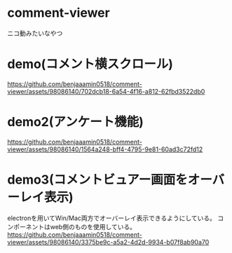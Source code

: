 # comment-viewer
ニコ動みたいなやつ

# demo(コメント横スクロール)
https://github.com/benjaaamin0518/comment-viewer/assets/98086140/702dcb18-6a54-4f16-a812-62fbd3522db0
# demo2(アンケート機能)
https://github.com/benjaaamin0518/comment-viewer/assets/98086140/1564a248-bff4-4795-9e81-60ad3c72fd12
# demo3(コメントビュアー画面をオーバーレイ表示)
electronを用いてWin/Mac両方でオーバーレイ表示できるようにしている。
コンポーネントはweb側のものを使用している。
https://github.com/benjaaamin0518/comment-viewer/assets/98086140/3375be9c-a5a2-4d2d-9934-b07f8ab90a70


